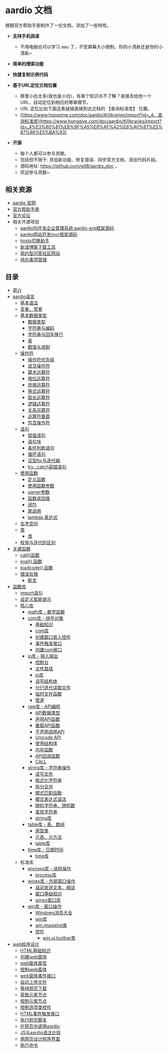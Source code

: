 # aardio 文档

根据官方帮助手册制作了一份文档，添加了一些特性。

- **支持手机阅读**
  - 不用电脑也可以学习 aau 了，不受屏幕大小限制，你的小清新还是你的小清新~

- **简单的搜索功能**

- **快捷复制示例代码**

- **基于URL定位文档位置**
  - 群里小白太多(我也是小白)，有某个知识点不了解？直接丢给他一个URL，自动定位到相应的哪章哪节。
  - URL 定位比如下面这条链接直接到达文档的 【查询标准库】 位置。
  - [https://www.hongqiye.com/doc/aardio/#/libraries/import?id=_4、查询标准库](https://www.hongqiye.com/doc/aardio/#/libraries/import?id=_4%E3%80%81%E6%9F%A5%E8%AF%A2%E6%A0%87%E5%87%86%E5%BA%93)

- **开源**
  - 每个人都可以参与贡献。
  - 包括但不限于: 添加新功能、修复错误、同步官方文档、添加代码片段。
  - 源码地址: https://github.com/wll8/aardio_doc ，
  - 欢迎参与贡献~


## 相关资源

- [aardio 官网](http://www.aardio.com/)
- [官方帮助手册](http://bbs.aardio.com/doc/reference/)
- [官方论坛](http://bbs.aardio.com/)
- 相关开源项目
  - [aardio10开发企业管理系统:aardio-erp框架源码](https://github.com/carlaau/aardio-erp)
  - [aardio网站开发mvc框架源码](https://github.com/carlaau/carlmvc)
  - [hosts切换助手](https://github.com/xuzhenjun130/hostsSwitchHelper)
  - [新浪博客下载工具](https://github.com/bituplink/sinablog-collect-aardio-ui-sinaBlogSeqDownload)
  - [简约型问答社区网站](https://github.com/carlaau/fly)
  - [待办事项管理](https://github.com/bituplink/setodo)

## 目录

* [简介](introduction.md)
* [aardio语言](the%20language/basic%20syntax.md)
  - [基本语法](the%20language/basic%20syntax.md)
  - [变量、常量](the%20language/variables%20constants.md)
  * [基本数据类型](the%20language/datatype/datatype.md)
    + [数据类型](the%20language/datatype/datatype.md)
    + [字符串与编码](the%20language/datatype/string.md)
    + [字符串与回车换行](the%20language/datatype/line.md)
    + [表](the%20language/datatype/table.md)
    + [数值与进制](the%20language/datatype/number.md)
  * [操作符](the%20language/operator/priority%20.md)
    + [操作符优先级](the%20language/operator/priority%20.md)
    + [成员操作符](the%20language/operator/member.md)
    + [算术运算符](the%20language/operator/arithmetic.md)
    + [按位运算符](the%20language/operator/bit.md)
    + [连接运算符](the%20language/operator/concat.md)
    + [等式运算符](the%20language/operator/eq.md)
    + [取长运算符](the%20language/operator/len.md)
    + [逻辑运算符](the%20language/operator/logic.md)
    + [关系运算符](the%20language/operator/relational.md)
    + [运算符重载](the%20language/operator/overloading.md)
    + [包含操作符](the%20language/operator/include.md)
  * [语句](the%20language/statements/assignment.md)
    + [赋值语句](the%20language/statements/assignment.md)
    + [语句块](the%20language/statements/blocks.md)
    + [条件判断语句](the%20language/statements/branching.md)
    + [循环语句](the%20language/statements/looping.md)
    + [泛型for与迭代器](the%20language/statements/iterator.md)
    + [try...catch容错语句](the%20language/statements/try.md)
  * [使用函数](the%20language/function/definitions.md)
    + [定义函数](the%20language/function/definitions.md)
    + [使用函数参数](the%20language/function/parameter.md)
    + [owner参数](the%20language/function/owner.md)
    + [函数返回值](the%20language/function/result.md)
    + [闭包](the%20language/function/closure.md)
    + [尾调用](the%20language/function/tailcall.md)
    + [lambda 表达式](the%20language/function/lambda.md)
  - [名字空间](the%20language/namespace.md)
  * [类](the%20language/class/class.md)
    + [类](the%20language/class/class.md)
  - [枚举与迭代的区别](the%20language/enum_each.md)
* [关键函数](kernel%20functions/call.md)
  - [call()函数](kernel%20functions/call.md)
  - [eval() 函数](kernel%20functions/eval.md)
  - [loadcode() 函数](kernel%20functions/loadcode.md)
  * [错误处理](kernel%20functions/error%20handling/assert.md)
    + [断言](kernel%20functions/error%20handling/assert.md)
* [函数库](libraries/import.md)
  - [import语句](libraries/import.md)
  - [自定义智能提示](libraries/intellisense.md)
  * [核心库](libraries/kernel/math.md)
    + [math库 - 数学函数](libraries/kernel/math.md)
    * [com库 - 组件对象](libraries/kernel/com/base.md)
      * [基础知识](libraries/kernel/com/base.md)
      * [com库](libraries/kernel/com/com.md)
      * [创建窗口嵌入控件](libraries/kernel/com/embed.md)
      * [事件触发接口](libraries/kernel/com/event.md)
      * [创建com接口](libraries/kernel/com/interface.md)
    * [io库 - 输入输出](libraries/kernel/io/console.md)
      * [控制台](libraries/kernel/io/console.md)
      * [文件路径](libraries/kernel/io/path.md)
      * [io库](libraries/kernel/io/io.md)
      * [读写结构体](libraries/kernel/io/struct.md)
      * [分行迭代读取文件](libraries/kernel/io/lines.md)
      * [临时文件函数](libraries/kernel/io/temp.md)
      * [管道](libraries/kernel/io/popen.md)
    * [raw库 - API编程](libraries/kernel/raw/datatype.md)
      * [API数据类型](libraries/kernel/raw/datatype.md)
      * [声明API函数](libraries/kernel/raw/api.md)
      * [重载API函数](libraries/kernel/raw/overload.md)
      * [不声明调用API](libraries/kernel/raw/callapi.md)
      * [Unicode API](libraries/kernel/raw/unicode.md)
      * [使用结构体](libraries/kernel/raw/struct.md)
      * [内存函数](libraries/kernel/raw/mem.md)
      * [API回调函数](libraries/kernel/raw/callback.md)
      * [CALL](libraries/kernel/raw/call.md)
    * [string库 - 字符串操作](libraries/kernel/string/file.md)
      * [读写文件](libraries/kernel/string/file.md)
      * [格式化字符串](libraries/kernel/string/format.md)
      * [拆分合并](libraries/kernel/string/part.md)
      * [模式匹配函数](libraries/kernel/string/pattern%20matching.md)
      * [模式表达式语法](libraries/kernel/string/pattern%20syntax.md)
      * [随机字符串、随机数](libraries/kernel/string/rand.md)
      * [查找字符串](libraries/kernel/string/search.md)
      * [string库](libraries/kernel/string/string.md)
    * [table库 - 表、数组](libraries/kernel/table/declare.md)
      * [原型类](libraries/kernel/table/declare.md)
      * [元表、元方法](libraries/kernel/table/meta.md)
      * [table库](libraries/kernel/table/table.md)
    * [time库 - 日期时间](libraries/kernel/time/time.md)
      * [time库](libraries/kernel/time/time.md)
  * 标准库
    * [process库 - 进程操作](libraries/std/process/process.md)
      * [process库](libraries/std/process/process.md)
    * [winex库 - 外部窗口操作](libraries/std/winex/say.md)
      * [自动发送文本、喊话](libraries/std/winex/say.md)
      * [窗口基础知识](libraries/std/winex/windows.md)
      * [winex窗口库](libraries/std/winex/winex.md)
    + [win库 - 窗口操作](libraries/std/win.md)
      * [Windows消息大全](libraries/std/win/msg.md)
      * [win库](libraries/std/win.md)
      * [win.imagelist类](libraries/std/win/imagelist.md)
      * [控件](libraries/std/win/ui/toolbar.md)
        - [win.ui.toolbar类](libraries/std/win/ui/toolbar.md)
* [web程序设计](web/html.md)
  - [HTML基础知识](web/html.md)
  - [创建web窗体](web/webform.md)
  - [web窗体属性](web/property.md)
  - [控制web窗体](web/control.md)
  - [web窗体事件接口](web/event.md)
  - [自动上传文件](web/upload.md)
  - [等待网页下载](web/wait.md)
  - [获取元素节点](web/getele.md)
  - [控制元素节点](web/ele.md)
  - [控制选项类控件](web/select.md)
  - [HTML事件触发接口](web/htmlevent.md)
  - [执行网页脚本](web/doscript.md)
  - [在网页中调用aardio](web/external.md)
  - [JS与aardio语法比较](web/js-aau.md)
  - [用网页设计程序界面](web/ui.md)
  - [执行命令](web/exec.md)
